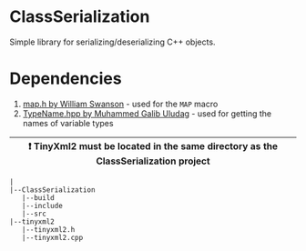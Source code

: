 # ClassSerialization
Simple library for serializing/deserializing C++ objects.

# Dependencies
1. [map.h by William Swanson](https://github.com/swansontec/map-macro) - used for the `MAP` macro
2. [TypeName.hpp by Muhammed Galib Uludag](https://github.com/mguludag/TypeName) - used for getting the names of variable types

| :exclamation:  TinyXml2 must be located in the same directory as the ClassSerialization project |
|-|

```
|
|--ClassSerialization
   |--build
   |--include
   |--src
|--tinyxml2
   |--tinyxml2.h
   |--tinyxml2.cpp
```
